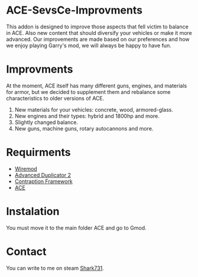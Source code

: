 # ACE-SevsCe-Improvments
This addon is designed to improve those aspects that fell victim to balance in ACE. Also new content that should diversify your vehicles or make it more advanced. Our improvements are made based on our preferences and how we enjoy playing Garry's mod, we will always be happy to have fun.

# Improvments
At the moment, ACE itself has many different guns, engines, and materials for armor, but we decided to supplement them and rebalance some characteristics to older versions of ACE.
1. New materials for your vehicles: concrete, wood, armored-glass.
2. New engines and their types: hybrid and 1800hp and more.
3. Slightly changed balance.
4. New guns, machine guns, rotary autocannons and more.

# Requirments 
- [Wiremod](https://steamcommunity.com/sharedfiles/filedetails/?id=160250458&searchtext=wiremod)
- [Advanced Duplicator 2](https://steamcommunity.com/sharedfiles/filedetails/?id=773402917&searchtext=advanced+dublicator) 
- [Contraption Framework](https://steamcommunity.com/sharedfiles/filedetails/?id=3154971187&searchtext=Contraption+Framework)
- [ACE](https://github.com/RedDeadlyCreeper/ArmoredCombatExtended?tab=readme-ov-file)

# Instalation
You must move it to the main folder ACE and go to Gmod.

# Contact
You can write to me on steam [Shark731](https://steamcommunity.com/profiles/76561198425515353/).
